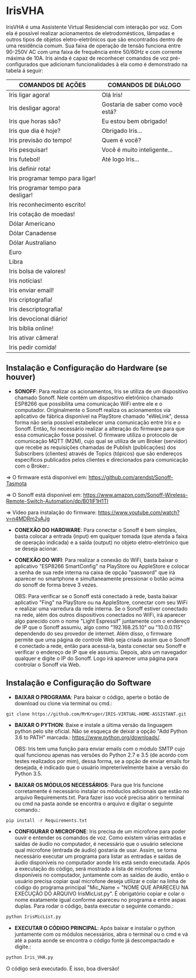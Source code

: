 # IrisVHA

IrisVHA é uma Assistente Virtual Residencial com interação por voz. Com ela é possível realizar acionamentos de eletrodomésticos, lâmpadas e outros tipos de objetos eletro-eletrônicos que são encontrados dentro de uma residência comum. Sua faixa de operação de tensão funciona entre 90-250V AC com uma faixa de frequência entre 50/60Hz e com corrente máxima de 10A. Iris ainda é capaz de reconhecer comandos de voz pré-configurados que adicionam funcionalidades à ela como é demonstrado na tabela á seguir:

COMANDOS DE AÇÕES                     | COMANDOS DE DIÁLOGO     
------------------------------------- | -------------------------------------
Iris ligar agora!                     | Olá Iris!                            
Iris desligar agora!                  | Gostaria de saber como você está?     
Iris que horas são?                   | Eu estou bem obrigado!                 
Iris que dia é hoje?                  | Obrigado Iris...                       
Iris previsão do tempo!               | Quem é você?                          
Iris pesquisar!                       | Você é muito inteligente...           
Iris futebol!                         | Até logo Iris...                       
Iris definir rota!                    |                                       
Iris programar tempo para ligar!      |                                        
Iris programar tempo para desligar!   |                                       
Iris reconhecimento escrito!          |                                       
Iris cotação de moedas!               |                                       
Dólar Americano                       |                                       
Dólar Canadense                       |                                        
Dólar Australiano                     |                                       
Euro                                  |                                       
Libra                                 |                                       
Iris bolsa de valores!                |                                       
Iris notícias!                        |                                       
Iris enviar email!                    |                                       
Iris criptografia!                    |                                       
Iris descriptografia!                 |                                      
Iris devocional diário!               |                                      
Iris bíblia online!                   |                                      
Iris ativar câmera!                   |                                       
Iris pedir comida!                    |   
                                                      

## Instalação e Configuração do Hardware (se houver)

* **SONOFF**: Para realizar os acionamentos, Iris se utiliza de um dispositivo chamado Sonoff. Nele contém um dispositivo eletrônico chamado ESP8266 que possibilita uma comunicação WiFi entre ele e o computador. Originalmente o Sonoff realiza os acionamentos via aplicativo de fábrica disponível na PlayStore chamado "eWeLink", dessa forma não seria possível estabelecer uma comunicação entre Iris e o Sonoff. Então, foi necessário realizar a alteração do firmware para que essa comunicação fosse possível. O firmware utiliza o protocolo de comunicação MQTT (M2M), cujo qual se utiliza de um Broker (servidor) que recebe as requisições chamadas de Publish (publicações) dos Subscribers (clientes) através de Topics (tópicos) que são endereços específicos publicados pelos clientes e direcionados para comunicação com o Broker.: 

=>  O firmware está disponível em: https://github.com/arendst/Sonoff-Tasmota 

=>  O Sonoff está disponível em: https://www.amazon.com/Sonoff-Wireless-Remote-Switch-Automation/dp/B01IF1H1TI

=>  Vídeo para instalação do firmware: https://www.youtube.com/watch?v=n4MDRm2yAJg

* **CONEXÃO DO HARDWARE**: Para conectar o Sonoff é bem simples, basta colocar a entrada (input) em qualquer tomada (que atenda a faixa de operação indicada) e a saída (output) no objeto eletro-eletrônico que se deseja acionar.                                             

* **CONEXÃO DO WIFI**: Para realizar a conexão do WiFi, basta baixar o aplicativo "ESP8266 SmartConfig" na PlayStore ou AppleStore e colocar a senha de sua rede interna na caixa de opção "password" que irá aparecer no smartphone e simultaneamente pressionar o botão acima do sonoff de forma breve 3 vezes.

   OBS: Para verificar se o Sonoff está conectado à rede, basta baixar aplicativo "Fing" na PlayStore ou na AppleStore, conectar com seu WiFi e realizar uma varredura da rede interna. Se o Sonoff estiver conectado na rede, além dos outros dispositivos conectados no WiFi, irá aparecer algo parecido com o nome "Light Espressif" juntamente com o endereço de IP que o Sonoff assumiu, algo como "192.168.25.10"
ou "10.0.0.115" dependendo do seu provedor de internet.
   Além disso, o firmware permite que uma página de controle Web seja criada assim que o Sonoff é conectado a rede, então para acessá-la, basta conectar seu Sonoff e verificar o endereço de IP que ele assumiu. Depois, abra um navegador qualquer e digite o IP do Sonoff. Logo irá aparecer uma página para controlar o Sonoff via Web.

## Instalação e Configuração do Software

* **BAIXAR O PROGRAMA**: Para baixar o código, aperte o botão de download ou clone via terminal ou cmd.:

```git
git clone https://github.com/MrKruger/IRIS-VIRTUAL-HOME-ASSISTANT.git
```

* **BAIXAR O PYTHON**: Baixe e instale a última versão da linguagem python pelo site oficial. Não se esqueça de deixar a opção "Add Python 3.6 to PATH" marcada.: https://www.python.org/downloads/.


   OBS: Iris tem uma função para enviar emails com o módulo SMTP cujo qual funcionou apenas nas versões do Python 2.7 e 3.5 (de acordo com testes realizados por mim), dessa forma, se a opção de enviar emails for desejada, é indicado que o usuário impreterívelmente baixe a versão do Python 3.5.

* **BAIXAR OS MÓDULOS NECESSÁRIOS**: Para que Iris funcione corretamente é necessário instalar os móduclos adicionais que estão no arquivo Requirements.txt. Para fazer isso você precisa abrir o terminal ou cmd na pasta aonde se encontra o arquivo e digitar o seguinte comando.:

```py
pip install -r Requirements.txt
```

* **CONFIGURAR O MICROFONE**: Iris precisa de um microfone para poder ouvir e entender os comandos de voz. Como existem várias entradas e saídas de áudio no computador, é necessário que o usuário selecione qual microfone (entrada de áudio) gostaria de usar. Assim, se torna necessário executar um programa para listar as entradas e saídas de áudio disponíveis no computador aonde Iris está sendo executada. Após a executação do código, será mostrado a lista de microfones disponíveis no computador, juntamente com as saídas de áudio, então o usuário precisa copiar qual microfone deseja utilizar e colar na linha de código do programa principal "Mic_Name = "NOME QUE APARECEU NA EXECUÇÃO DO ARQUIVO IrisMicList.py". É obrigatório copiar e colar o nome exatamente igual conforme apareceu no programa e entre aspas duplas. Para rodar o código, basta executar o seguinte comando.: 

```py
python IrisMicList.py
```

* **EXECUTAR O CÓDIGO PRINCIPAL**: Após baixar e instalar o python juntamente com os módulos necessários, abra o terminal ou o cmd e vá até a pasta aonde se encontra o código fonte já descompactado e digite.:

```py 
python Iris_VHA.py
```

O código será executado.
É isso, boa diversão!    
